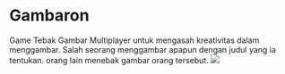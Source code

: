 Gambaron
========

Game Tebak Gambar Multiplayer untuk mengasah kreativitas dalam
menggambar. Salah seorang menggambar apapun dengan judul yang ia tentukan. orang lain menebak gambar orang tersebut.
<img src="http://kurtek.upi.edu/laboratorium/games/gambaron/Capture.JPG" />
